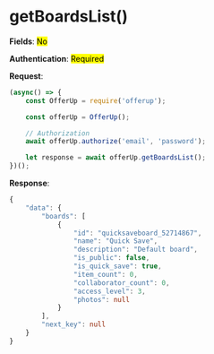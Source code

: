 # getBoardsList()

**Fields**: <mark>No</mark>

**Authentication**: <mark>Required</mark>

**Request**:

```ts
(async() => {
    const OfferUp = require('offerup');

    const offerUp = OfferUp();

    // Authorization
    await offerUp.authorize('email', 'password');

    let response = await offerUp.getBoardsList();
})();
```

**Response**:

```ts
{
    "data": {
        "boards": [
            {
                "id": "quicksaveboard_52714867",
                "name": "Quick Save",
                "description": "Default board",
                "is_public": false,
                "is_quick_save": true,
                "item_count": 0,
                "collaborator_count": 0,
                "access_level": 3,
                "photos": null
            }
        ],
        "next_key": null
    }
}
```